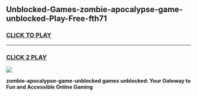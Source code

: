 
## Unblocked-Games-zombie-apocalypse-game-unblocked-Play-Free-fth71
<h3>
<a href="https://premium76.site?title=zombie-apocalypse-game-unblocked&ref=09A">CLICK TO PLAY</a></h3>
<hr>

<h3>
<a href="https://premium76.site?title=zombie-apocalypse-game-unblocked&ref=09A">CLICK 2 PLAY</a>
  
</h3>

<a href="https://premium76.site?title=zombie-apocalypse-game-unblocked&ref=09A"><img src="https://clearcache.store/games.png"></a>


**zombie-apocalypse-game-unblocked games unblocked: Your Gateway to Fun and Accessible Online Gaming**
